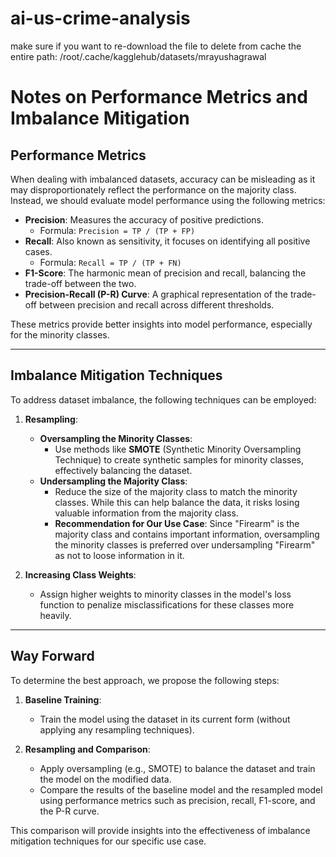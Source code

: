 # ai-us-crime-analysis


make sure if you want to re-download the file to delete from cache the entire path:
/root/.cache/kagglehub/datasets/mrayushagrawal


# Notes on Performance Metrics and Imbalance Mitigation

## Performance Metrics

When dealing with imbalanced datasets, accuracy can be misleading as it may disproportionately reflect the performance on the majority class. Instead, we should evaluate model performance using the following metrics:

- **Precision**: Measures the accuracy of positive predictions.
  - Formula: `Precision = TP / (TP + FP)`
- **Recall**: Also known as sensitivity, it focuses on identifying all positive cases.
  - Formula: `Recall = TP / (TP + FN)`
- **F1-Score**: The harmonic mean of precision and recall, balancing the trade-off between the two.
- **Precision-Recall (P-R) Curve**: A graphical representation of the trade-off between precision and recall across different thresholds.

These metrics provide better insights into model performance, especially for the minority classes.

---

## Imbalance Mitigation Techniques

To address dataset imbalance, the following techniques can be employed:

1. **Resampling**:
   - **Oversampling the Minority Classes**: 
     - Use methods like **SMOTE** (Synthetic Minority Oversampling Technique) to create synthetic samples for minority classes, effectively balancing the dataset.
   - **Undersampling the Majority Class**: 
     - Reduce the size of the majority class to match the minority classes. While this can help balance the data, it risks losing valuable information from the majority class.  
     - **Recommendation for Our Use Case**: Since "Firearm" is the majority class and contains important information, oversampling the minority classes is preferred over undersampling "Firearm" as not to loose information in it.

2. **Increasing Class Weights**:
   - Assign higher weights to minority classes in the model's loss function to penalize misclassifications for these classes more heavily.

---

## Way Forward

To determine the best approach, we propose the following steps:

1. **Baseline Training**:
   - Train the model using the dataset in its current form (without applying any resampling techniques).
   
2. **Resampling and Comparison**:
   - Apply oversampling (e.g., SMOTE) to balance the dataset and train the model on the modified data.
   - Compare the results of the baseline model and the resampled model using performance metrics such as precision, recall, F1-score, and the P-R curve.

This comparison will provide insights into the effectiveness of imbalance mitigation techniques for our specific use case.
